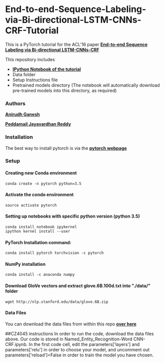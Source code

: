 # End-to-end-Sequence-Labeling-via-Bi-directional-LSTM-CNNs-CRF-Tutorial

This is a PyTorch tutorial for the ACL'16 paper 
[**End-to-end Sequence Labeling via Bi-directional LSTM-CNNs-CRF**](http://www.aclweb.org/anthology/P16-1101)

This repository includes

* [**IPython Notebook of the tutorial**](https://github.com/jayavardhanr/End-to-end-Sequence-Labeling-via-Bi-directional-LSTM-CNNs-CRF-Tutorial/blob/master/Named_Entity_Recognition-LSTM-CNN-CRF-Tutorial.ipynb)
* Data folder
* Setup Instructions file
* Pretrained models directory (The notebook will automatically download pre-trained models into this directory, as required)

### Authors

[**Anirudh Ganesh**](https://github.com/TheAnig)

[**Peddamail Jayavardhan Reddy**](https://github.com/jayavardhanr)


### Installation
The best way to install pytorch is via the [**pytorch webpage**](http://pytorch.org/)

### Setup

#### Creating new Conda environment
`conda create -n pytorch python=3.5`

#### Activate the condo environment
`source activate pytorch`

#### Setting up notebooks with specific python version (python 3.5)
```
conda install notebook ipykernel
ipython kernel install --user
```

#### PyTorch Installation command:
`conda install pytorch torchvision -c pytorch`

#### NumPy installation
`conda install -c anaconda numpy`

#### Download GloVe vectors and extract glove.6B.100d.txt into "./data/" folder

`wget http://nlp.stanford.edu/data/glove.6B.zip`

#### Data Files


You can download the data files from within this repo [**over here**](https://github.com/TheAnig/NER-LSTM-CNN-Pytorch/tree/master/data)

##CZ4045 instructions
In order to run the code, download the data files above. Our code is stored in Named_Entity_Recognition-Word CNN-CRF.ipynb. In the first code cell, edit the parameters['layers'] and parameters['relu'] in order to choose your model,
and uncomment out parameters['reload']=False in order to train the model you have chosen.  